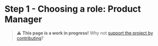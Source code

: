 
# Step 1 - Choosing a role: Product Manager

> ⚠️ **This page is a work in progress!** Why not [support the project by contributing](https://github.com/openupthecloud/system)?